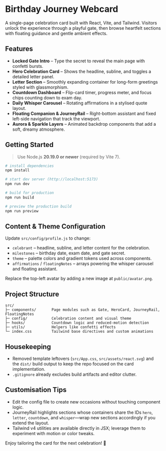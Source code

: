 # Birthday Journey Webcard

A single-page celebration card built with React, Vite, and Tailwind. Visitors unlock the experience through a playful gate, then browse heartfelt sections with floating guidance and gentle ambient effects.

## Features

- **Locked Gate Intro** – Type the secret to reveal the main page with confetti bursts.
- **Hero Celebration Card** – Shows the headline, subline, and toggles a detailed letter panel.
- **Letter Section** – Smoothly expanding container for long-form greetings styled with glassmorphism.
- **Countdown Dashboard** – Flip-card timer, progress meter, and focus chips counting down to exam day.
- **Daily Whisper Carousel** – Rotating affirmations in a stylised quote layout.
- **Floating Companion & JourneyRail** – Right-bottom assistant and fixed left-side navigation that track the viewport.
- **Aurora & Sparkle Layers** – Animated backdrop components that add a soft, dreamy atmosphere.

## Getting Started

> Use Node.js **20.19.0 or newer** (required by Vite 7).

```bash
# install dependencies
npm install

# start dev server (http://localhost:5173)
npm run dev

# build for production
npm run build

# preview the production build
npm run preview
```

## Content & Theme Configuration

Update `src/config/profile.js` to change:

- `celebrant` – headline, subline, and letter content for the celebration.
- `milestones` – birthday date, exam date, and gate secret.
- `theme` – palette colors and gradient tokens used across components.
- `affirmations` / `floatingNotes` – arrays powering the whisper carousel and floating assistant.

Replace the top-left avatar by adding a new image at `public/avatar.png`.

## Project Structure

```
src/
├─ components/       Page modules such as Gate, HeroCard, JourneyRail, FloatingNotes
├─ config/           Celebration content and visual theme
├─ hooks/            Countdown logic and reduced-motion detection
├─ utils/            Helpers like confetti effects
└─ index.css         Tailwind base directives and custom animations
```

## Housekeeping

- Removed template leftovers (`src/App.css`, `src/assets/react.svg`) and the `dist/` build output to keep the repo focused on the card implementation.
- `.gitignore` already excludes build artifacts and editor clutter.

## Customisation Tips

- Edit the config file to create new occasions without touching component logic.
- JourneyRail highlights sections whose containers share the IDs `hero`, `letter`, `countdown`, and `whisper`—wrap new sections accordingly if you extend the layout.
- Tailwind v4 utilities are available directly in JSX; leverage them to experiment with motion or color tweaks.

Enjoy tailoring the card for the next celebration! 🥳
